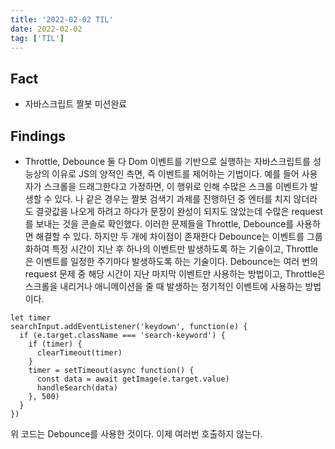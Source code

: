 ```yaml
---
title: '2022-02-02 TIL'
date: 2022-02-02
tag: ['TIL']
---
```


## Fact

- 자바스크립트 짤봇 미션완료

## Findings

- Throttle, Debounce 둘 다 Dom 이벤트를 기반으로 실행하는 자바스크립트를 성능상의 이유로 JS의 양적인 측면, 즉 이벤트를 제어하는 기법이다. 예를 들어 사용자가 스크롤을 드래그한다고 가정하면, 이 행위로 인해 수많은 스크롤 이벤트가 발생할 수 있다. 나 같은 경우는 짤봇 검색기 과제를 진행하던 중 엔터를 치지 않더라도 결괏값을 나오게 하려고 하다가 문장이 완성이 되지도 않았는데 수많은 request를 보내는 것을 콘솔로 확인했다. 이러한 문제들을 Throttle, Debounce를 사용하면 해결할 수 있다. 하지만 두 개에 차이점이 존재한다 Debounce는 이벤트를 그룹화하여 특정 시간이 지난 후 하나의 이벤트만 발생하도록 하는 기술이고, Throttle은 이벤트를 일정한 주기마다 발생하도록 하는 기술이다. Debounce는 여러 번의 request 문제 중 해당 시간이 지난 마지막 이벤트만 사용하는 방법이고, Throttle은 스크롤을 내리거나 애니메이션을 줄 때 발생하는 정기적인 이벤트에 사용하는 방법이다.

```tsx
let timer
searchInput.addEventListener('keydown', function(e) {
  if (e.target.className === 'search-keyword') {
    if (timer) {
      clearTimeout(timer)
    }
    timer = setTimeout(async function() {
      const data = await getImage(e.target.value)
      handleSearch(data)
    }, 500)
  }
})
```

위 코드는 Debounce를 사용한 것이다. 이제 여러번 호출하지 않는다.
